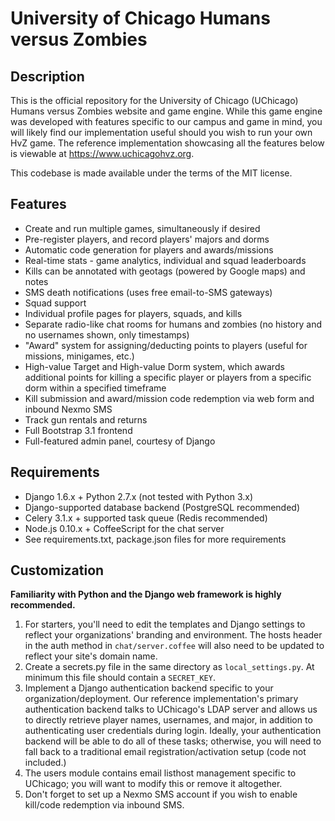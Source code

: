 # University of Chicago Humans versus Zombies

## Description

This is the official repository for the University of Chicago (UChicago) Humans versus Zombies website and game engine.
While this game engine was developed with features specific to our campus and game in mind, you will likely find our
implementation useful should you wish to run your own HvZ game. The reference implementation showcasing all the features
below is viewable at https://www.uchicagohvz.org. 

This codebase is made available under the terms of the MIT license.

## Features

* Create and run multiple games, simultaneously if desired
* Pre-register players, and record players' majors and dorms
* Automatic code generation for players and awards/missions
* Real-time stats - game analytics, individual and squad leaderboards
* Kills can be annotated with geotags (powered by Google maps) and notes
* SMS death notifications (uses free email-to-SMS gateways)
* Squad support
* Individual profile pages for players, squads, and kills
* Separate radio-like chat rooms for humans and zombies (no history and no usernames shown, only timestamps)
* "Award" system for assigning/deducting points to players (useful for missions, minigames, etc.)
* High-value Target and High-value Dorm system, which awards additional points for killing a specific
player or players from a specific dorm within a specified timeframe
* Kill submission and award/mission code redemption via web form and inbound Nexmo SMS
* Track gun rentals and returns
* Full Bootstrap 3.1 frontend
* Full-featured admin panel, courtesy of Django

## Requirements

* Django 1.6.x + Python 2.7.x (not tested with Python 3.x)
* Django-supported database backend (PostgreSQL recommended)
* Celery 3.1.x + supported task queue (Redis recommended)
* Node.js 0.10.x + CoffeeScript for the chat server
* See requirements.txt, package.json files for more requirements

## Customization

**Familiarity with Python and the Django web framework is highly recommended.**

1. For starters, you'll need to edit the templates and Django settings to reflect your organizations' branding and environment.
The hosts header in the auth method in `chat/server.coffee` will also need to be updated to reflect your site's domain name.
2. Create a secrets.py file in the same directory as `local_settings.py`. At minimum this file should
contain a `SECRET_KEY`.
3. Implement a Django authentication backend specific to your organization/deployment. Our reference implementation's
primary authentication backend talks to UChicago's LDAP server and allows us to directly retrieve player names, usernames,
and major, in addition to authenticating user credentials during login. Ideally, your authentication backend will be able to do all of these
tasks; otherwise, you will need to fall back to a traditional email registration/activation setup (code not included.)
4. The users module contains email listhost management specific to UChicago; you will want to modify this or remove it altogether.
5. Don't forget to set up a Nexmo SMS account if you wish to enable kill/code redemption via inbound SMS.

